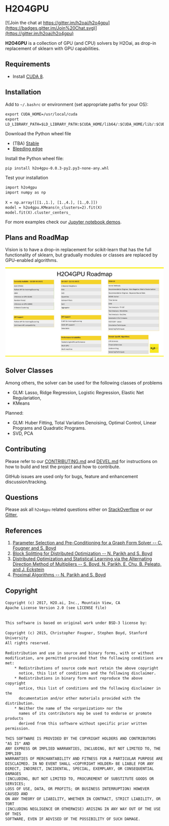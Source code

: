 # H2O4GPU

[![Join the chat at https://gitter.im/h2oai/h2o4gpu](https://badges.gitter.im/Join%20Chat.svg)](https://gitter.im/h2oai/h2o4gpu)

**H2O4GPU** is a collection of GPU (and CPU) solvers by H2Oai, as drop-in replacement of sklearn with GPU capabilities.

## Requirements

* Install [CUDA 8](https://developer.nvidia.com/cuda-downloads).

## Installation

Add to `~/.bashrc` or environment (set appropriate paths for your OS):

```
export CUDA_HOME=/usr/local/cuda
export LD_LIBRARY_PATH=$LD_LIBRARY_PATH:$CUDA_HOME/lib64/:$CUDA_HOME/lib/:$CUDA_HOME/extras/CUPTI/lib64
```

Download the Python wheel file

  * (TBA) [Stable](https://s3.amazonaws.com/h2o-release/h2o4gpu/stable/ai/h2o/h2o4gpu/0.0.3/h2o4gpu-0.0.3-py2.py3-none-any.whl)
  * [Bleeding edge](https://s3.amazonaws.com/h2o-release/h2o4gpu/nightly/ai/h2o/h2o4gpu/0.0.3/h2o4gpu-0.0.3-py2.py3-none-any.whl)
 
Install the Python wheel file:

```
pip install h2o4gpu-0.0.3-py2.py3-none-any.whl
```

Test your installation

```
import h2o4gpu
import numpy as np

X = np.array([[1.,1.], [1.,4.], [1.,0.]])
model = h2o4gpu.KMeans(n_clusters=2).fit(X)
model.fit(X).cluster_centers_
```

For more examples check our [Jupyter notebook demos](https://github.com/h2oai/h2o4gpu/tree/master/examples/py/demos).

## Plans and RoadMap

Vision is to have a drop-in replacement for scikit-learn that has the full functionality of sklearn, but gradually modules or classes are replaced by GPU-enabled algorithms.

![Alt text](https://github.com/h2oai/h2o4gpu/blob/master/roadmap.jpg "ROADMAP.")

## Solver Classes

Among others, the solver can be used for the following classes of problems

  + GLM: Lasso, Ridge Regression, Logistic Regression, Elastic Net Regulariation,
  + KMeans

Planned:
  + GLM: Huber Fitting, Total Variation Denoising, Optimal Control, Linear Programs and Quadratic Programs.
  + SVD, PCA


## Contributing

Please refer to our [CONTRIBUTING.md](CONTRIBUTING.md) and [DEVEL.md](DEVEL.md) for instructions on how to build and test the project and how to contribute.

GitHub issues are used only for bugs, feature and enhancement discussion/tracking.

## Questions

Please ask all `h2o4gpu` related questions either on [StackOverflow](https://stackoverflow.com/questions/tagged/h2o4gpu) or our [Gitter](https://gitter.im/h2oai/h2o4gpu),

## References

1. [Parameter Selection and Pre-Conditioning for a Graph Form Solver -- C. Fougner and S. Boyd][pogs]
2. [Block Splitting for Distributed Optimization -- N. Parikh and S. Boyd][block_splitting]
3. [Distributed Optimization and Statistical Learning via the Alternating Direction Method of Multipliers -- S. Boyd, N. Parikh, E. Chu, B. Peleato, and J. Eckstein][admm_distr_stats]
4. [Proximal Algorithms -- N. Parikh and S. Boyd][prox_algs]


[pogs]: http://stanford.edu/~boyd/papers/pogs.html "Parameter Selection and Pre-Conditioning for a Graph Form Solver -- C. Fougner and S. Boyd"

[block_splitting]: http://www.stanford.edu/~boyd/papers/block_splitting.html "Block Splitting for Distributed Optimization -- N. Parikh and S. Boyd"

[admm_distr_stats]: http://www.stanford.edu/~boyd/papers/block_splitting.html "Distributed Optimization and Statistical Learning via the Alternating Direction Method of Multipliers -- S. Boyd, N. Parikh, E. Chu, B. Peleato, and J. Eckstein"

[prox_algs]: http://www.stanford.edu/~boyd/papers/prox_algs.html "Proximal Algorithms -- N. Parikh and S. Boyd"

## Copyright

```
Copyright (c) 2017, H2O.ai, Inc., Mountain View, CA
Apache License Version 2.0 (see LICENSE file)


This software is based on original work under BSD-3 license by:

Copyright (c) 2015, Christopher Fougner, Stephen Boyd, Stanford University
All rights reserved.

Redistribution and use in source and binary forms, with or without
modification, are permitted provided that the following conditions are met:
    * Redistributions of source code must retain the above copyright
      notice, this list of conditions and the following disclaimer.
    * Redistributions in binary form must reproduce the above copyright
      notice, this list of conditions and the following disclaimer in the
      documentation and/or other materials provided with the distribution.
    * Neither the name of the <organization> nor the
      names of its contributors may be used to endorse or promote products
      derived from this software without specific prior written permission.

THIS SOFTWARE IS PROVIDED BY THE COPYRIGHT HOLDERS AND CONTRIBUTORS "AS IS" AND
ANY EXPRESS OR IMPLIED WARRANTIES, INCLUDING, BUT NOT LIMITED TO, THE IMPLIED
WARRANTIES OF MERCHANTABILITY AND FITNESS FOR A PARTICULAR PURPOSE ARE
DISCLAIMED. IN NO EVENT SHALL <COPYRIGHT HOLDER> BE LIABLE FOR ANY
DIRECT, INDIRECT, INCIDENTAL, SPECIAL, EXEMPLARY, OR CONSEQUENTIAL DAMAGES
(INCLUDING, BUT NOT LIMITED TO, PROCUREMENT OF SUBSTITUTE GOODS OR SERVICES;
LOSS OF USE, DATA, OR PROFITS; OR BUSINESS INTERRUPTION) HOWEVER CAUSED AND
ON ANY THEORY OF LIABILITY, WHETHER IN CONTRACT, STRICT LIABILITY, OR TORT
(INCLUDING NEGLIGENCE OR OTHERWISE) ARISING IN ANY WAY OUT OF THE USE OF THIS
SOFTWARE, EVEN IF ADVISED OF THE POSSIBILITY OF SUCH DAMAGE.
```